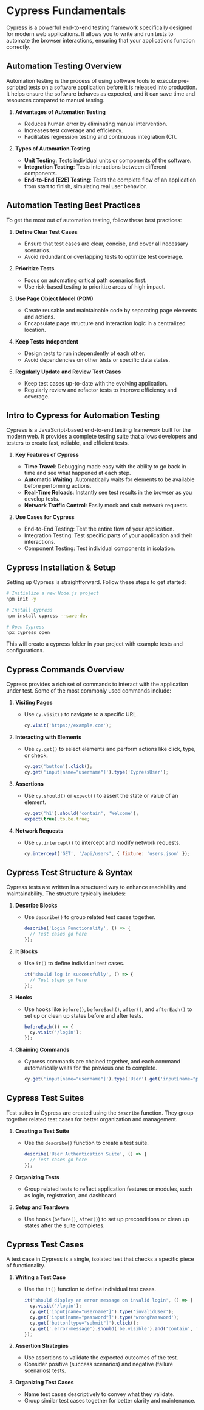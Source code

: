 # Cypress Fundamentals

Cypress is a powerful end-to-end testing framework specifically designed for modern web applications. It allows you to write and run tests to automate the browser interactions, ensuring that your applications function correctly.

## Automation Testing Overview

Automation testing is the process of using software tools to execute pre-scripted tests on a software application before it is released into production. It helps ensure the software behaves as expected, and it can save time and resources compared to manual testing.

1. **Advantages of Automation Testing**  
   - Reduces human error by eliminating manual intervention.
   - Increases test coverage and efficiency.
   - Facilitates regression testing and continuous integration (CI).

2. **Types of Automation Testing**  
   - **Unit Testing**: Tests individual units or components of the software.
   - **Integration Testing**: Tests interactions between different components.
   - **End-to-End (E2E) Testing**: Tests the complete flow of an application from start to finish, simulating real user behavior.

## Automation Testing Best Practices

To get the most out of automation testing, follow these best practices:

1. **Define Clear Test Cases**  
   - Ensure that test cases are clear, concise, and cover all necessary scenarios.
   - Avoid redundant or overlapping tests to optimize test coverage.

2. **Prioritize Tests**  
   - Focus on automating critical path scenarios first.
   - Use risk-based testing to prioritize areas of high impact.

3. **Use Page Object Model (POM)**  
   - Create reusable and maintainable code by separating page elements and actions.
   - Encapsulate page structure and interaction logic in a centralized location.

4. **Keep Tests Independent**  
   - Design tests to run independently of each other.
   - Avoid dependencies on other tests or specific data states.

5. **Regularly Update and Review Test Cases**  
   - Keep test cases up-to-date with the evolving application.
   - Regularly review and refactor tests to improve efficiency and coverage.

## Intro to Cypress for Automation Testing

Cypress is a JavaScript-based end-to-end testing framework built for the modern web. It provides a complete testing suite that allows developers and testers to create fast, reliable, and efficient tests.

1. **Key Features of Cypress**  
   - **Time Travel**: Debugging made easy with the ability to go back in time and see what happened at each step.
   - **Automatic Waiting**: Automatically waits for elements to be available before performing actions.
   - **Real-Time Reloads**: Instantly see test results in the browser as you develop tests.
   - **Network Traffic Control**: Easily mock and stub network requests.

2. **Use Cases for Cypress**  
   - End-to-End Testing: Test the entire flow of your application.
   - Integration Testing: Test specific parts of your application and their interactions.
   - Component Testing: Test individual components in isolation.

## Cypress Installation & Setup

Setting up Cypress is straightforward. Follow these steps to get started:

```bash
# Initialize a new Node.js project
npm init -y

# Install Cypress
npm install cypress --save-dev

# Open Cypress
npx cypress open
```

This will create a cypress folder in your project with example tests and configurations.

## Cypress Commands Overview

Cypress provides a rich set of commands to interact with the application under test. Some of the most commonly used commands include:

1. **Visiting Pages**  
   - Use `cy.visit()` to navigate to a specific URL.
     ```javascript
     cy.visit('https://example.com');
     ```

2. **Interacting with Elements**  
   - Use `cy.get()` to select elements and perform actions like click, type, or check.
     ```javascript
     cy.get('button').click();
     cy.get('input[name="username"]').type('CypressUser');
     ```

3. **Assertions**  
   - Use `cy.should()` or `expect()` to assert the state or value of an element.
     ```javascript
     cy.get('h1').should('contain', 'Welcome');
     expect(true).to.be.true;
     ```

4. **Network Requests**  
   - Use `cy.intercept()` to intercept and modify network requests.
     ```javascript
     cy.intercept('GET', '/api/users', { fixture: 'users.json' });
     ```

## Cypress Test Structure & Syntax

Cypress tests are written in a structured way to enhance readability and maintainability. The structure typically includes:

1. **Describe Blocks**  
   - Use `describe()` to group related test cases together.
     ```javascript
     describe('Login Functionality', () => {
       // Test cases go here
     });
     ```

2. **It Blocks**  
   - Use `it()` to define individual test cases.
     ```javascript
     it('should log in successfully', () => {
       // Test steps go here
     });
     ```

3. **Hooks**  
   - Use hooks like `before()`, `beforeEach()`, `after()`, and `afterEach()` to set up or clean up states before and after tests.
     ```javascript
     beforeEach(() => {
       cy.visit('/login');
     });
     ```

4. **Chaining Commands**  
   - Cypress commands are chained together, and each command automatically waits for the previous one to complete.
     ```javascript
     cy.get('input[name="username"]').type('User').get('input[name="password"]').type('Password');
     ```

## Cypress Test Suites

Test suites in Cypress are created using the `describe` function. They group together related test cases for better organization and management.

1. **Creating a Test Suite**  
   - Use the `describe()` function to create a test suite.
     ```javascript
     describe('User Authentication Suite', () => {
       // Test cases go here
     });
     ```

2. **Organizing Tests**  
   - Group related tests to reflect application features or modules, such as login, registration, and dashboard.

3. **Setup and Teardown**  
   - Use hooks (`before()`, `after()`) to set up preconditions or clean up states after the suite completes.

## Cypress Test Cases

A test case in Cypress is a single, isolated test that checks a specific piece of functionality.

1. **Writing a Test Case**  
   - Use the `it()` function to define individual test cases.
     ```javascript
     it('should display an error message on invalid login', () => {
       cy.visit('/login');
       cy.get('input[name="username"]').type('invalidUser');
       cy.get('input[name="password"]').type('wrongPassword');
       cy.get('button[type="submit"]').click();
       cy.get('.error-message').should('be.visible').and('contain', 'Invalid credentials');
     });
     ```

2. **Assertion Strategies**  
   - Use assertions to validate the expected outcomes of the test.
   - Consider positive (success scenarios) and negative (failure scenarios) tests.

3. **Organizing Test Cases**  
   - Name test cases descriptively to convey what they validate.
   - Group similar test cases together for better clarity and maintenance.